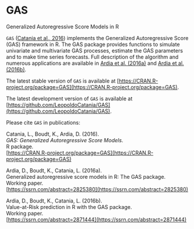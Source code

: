 # GAS
Generalized Autoregressive Score Models in R

`GAS` ([Catania et al., 2016](https://CRAN.R-project.org/package=GAS)) implements the Generalized Autoregressive 
Score (GAS) framework in R. The GAS package provides 
functions to simulate univariate and multivariate GAS processes,
estimate the GAS parameters and to make time series forecasts. Full description of the algorithm
and numerous applications are available in [Ardia et al. (2016a)](https://ssrn.com/abstract=2825380) and [Ardia et al. (2016b)](https://ssrn.com/abstract=2871444).

The latest stable version of `GAS` is available at [https://CRAN.R-project.org/package=GAS](https://CRAN.R-project.org/package=GAS).

The latest development version of `GAS` is available at [https://github.com/LeopoldoCatania/GAS](https://github.com/LeopoldoCatania/GAS).

Please cite `GAS` in publications:

Catania, L., Boudt, K., Ardia, D. (2016).  
_GAS: Generalized Autoregressive Score Models_.  
R package.  
[https://CRAN.R-project.org/package=GAS](https://CRAN.R-project.org/package=GAS)  

Ardia, D., Boudt, K., Catania, L. (2016a).  
Generalized autoregressive score models in R: The GAS package.  
Working paper.      
[https://ssrn.com/abstract=2825380](https://ssrn.com/abstract=2825380)    


Ardia, D., Boudt, K., Catania, L. (2016b).  
Value-at-Risk prediction in R with the GAS package.     
Working paper.    
[https://ssrn.com/abstract=2871444](https://ssrn.com/abstract=2871444)    